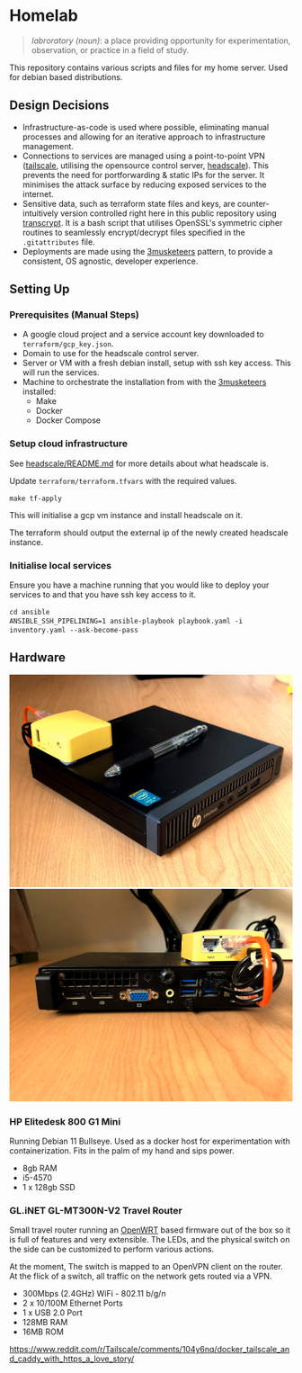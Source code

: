 # Homelab

>*labroratory (noun)*: a place providing opportunity for experimentation, observation, or practice in a field of study.

This repository contains various scripts and files for my home server. Used for debian based distributions.

## Design Decisions

- Infrastructure-as-code is used where possible, eliminating manual processes and allowing for an iterative approach to infrastructure management.
- Connections to services are managed using a point-to-point VPN ([tailscale](https://github.com/tailscale/tailscale), utilising the opensource control server, [headscale](https://github.com/juanfont/headscale)). This prevents the need for portforwarding & static IPs for the server. It minimises the attack surface by reducing exposed services to the internet.
- Sensitive data, such as terraform state files and keys, are counter-intuitively version controlled right here in this public repository using [transcrypt](https://github.com/elasticdog/transcrypt). It is a bash script that utilises OpenSSL's symmetric cipher routines to seamlessly encrypt/decrypt files specified in the `.gitattributes` file.
- Deployments are made using the [3musketeers](https://3musketeers.io/guide/) pattern, to provide a consistent, OS agnostic, developer experience.

## Setting Up

### Prerequisites (Manual Steps)

- A google cloud project and a service account key downloaded to `terraform/gcp_key.json`.
- Domain to use for the headscale control server.
- Server or VM with a fresh debian install, setup with ssh key access. This will run the services.
- Machine to orchestrate the installation from with the [3musketeers](https://3musketeers.io/guide/) installed:
    - Make
    - Docker
    - Docker Compose

### Setup cloud infrastructure

See [headscale/README.md](./headscale/README.md) for more details about what headscale is.

Update `terraform/terraform.tfvars` with the required values.

```shell
make tf-apply
```

This will initialise a gcp vm instance and install headscale on it.

The terraform should output the external ip of the newly created headscale instance.

### Initialise local services

Ensure you have a machine running that you would like to deploy your services to and that you have ssh key access to it.

```shell
cd ansible
ANSIBLE_SSH_PIPELINING=1 ansible-playbook playbook.yaml -i inventory.yaml --ask-become-pass
```

## Hardware

![Front image of homelab](img/front.jpg)
![Back image of homelab](img/back.jpg)

### HP Elitedesk 800 G1 Mini

Running Debian 11 Bullseye. Used as a docker host for experimentation with containerization. Fits in the palm of my hand and sips power.

- 8gb RAM
- i5-4570
- 1 x 128gb SSD

### GL.iNET GL-MT300N-V2 Travel Router

Small travel router running an [OpenWRT](https://openwrt.org/) based firmware out of the box so it is full of features and very extensible. The LEDs, and the physical switch on the side can be customized to perform various actions.

At the moment, The switch is mapped to an OpenVPN client on the router. At the flick of a switch, all traffic on the network gets routed via a VPN.

- 300Mbps (2.4GHz) WiFi - 802.11 b/g/n
- 2 x 10/100M Ethernet Ports
- 1 x USB 2.0 Port
- 128MB RAM
- 16MB ROM

https://www.reddit.com/r/Tailscale/comments/104y6nq/docker_tailscale_and_caddy_with_https_a_love_story/